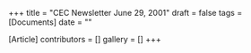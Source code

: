 +++
title = "CEC Newsletter June 29, 2001"
draft = false
tags = [Documents]
date = ""

[Article]
contributors = []
gallery = []
+++